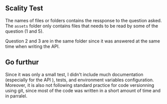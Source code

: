## Scality Test

The names of files or folders contains the ressponse to the question asked.
The `assets` folder only contains files that needs  to be read by some of the question (1 and 5).

Question 2 and 3 are in the same folder since it was answered at the same time when writing the API. 

## Go furthur
Since it was only a small test, I didn't include much documentation (especially for the API ), tests, and environment variables configuration.
Moreover, it is also not following standard practice for code versionning using git, since most of the code was written in a short amount of time and in parralel.


